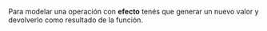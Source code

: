 Para modelar una operación con **efecto** tenés que generar un nuevo valor y devolverlo como resultado de la función.